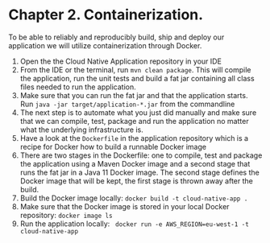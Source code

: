 # Chapter 2. Containerization.

To be able to reliably and reproducibly build, ship and deploy our application we will utilize containerization through Docker.

1. Open the the Cloud Native Application repository in your IDE
1. From the IDE or the terminal, run `mvn clean package`. This will compile the application, run the unit tests and build a fat jar containing all class files needed to run the application.
1. Make sure that you can run the fat jar and that the application starts. Run `java -jar target/application-*.jar` from the commandline
1. The next step is to automate what you just did manually and make sure that we can compile, test, package and run the application no matter what the underlying infrastructure is.
1. Have a look at the `Dockerfile` in the application repository which is a recipe for Docker how to build a runnable Docker image
1. There are two stages in the Dockerfile: one to compile, test and package the application using a Maven Docker image and a second stage that runs the fat jar in a Java 11 Docker image. The second stage defines the Docker image that will be kept, the first stage is thrown away after the build.
1. Build the Docker image locally: `docker build -t cloud-native-app .`
1. Make sure that the Docker image is stored in your local Docker repository: `docker image ls`
1. Run the application locally: ` docker run -e AWS_REGION=eu-west-1 -t cloud-native-app`

